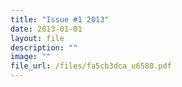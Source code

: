 ```yaml
---
title: "Issue #1 2013"
date: 2013-01-01
layout: file
description: ""
image: ""
file_url: /files/fa5cb3dca_u6580.pdf
---
```

